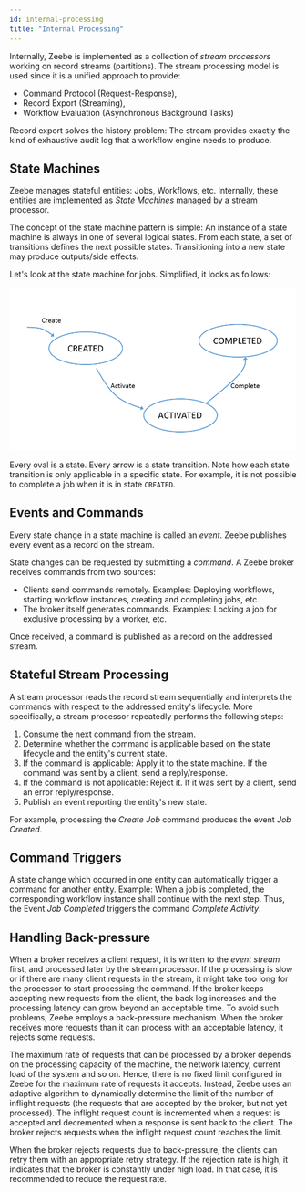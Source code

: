 ```yaml
---
id: internal-processing
title: "Internal Processing"
---
```


Internally, Zeebe is implemented as a collection of _stream processors_ working on record streams \(partitions\). The stream processing model is used since it is a unified approach to provide:

- Command Protocol \(Request-Response\),
- Record Export \(Streaming\),
- Workflow Evaluation \(Asynchronous Background Tasks\)

Record export solves the history problem: The stream provides exactly the kind of exhaustive audit log that a workflow engine needs to produce.

## State Machines

Zeebe manages stateful entities: Jobs, Workflows, etc. Internally, these entities are implemented as _State Machines_ managed by a stream processor.

The concept of the state machine pattern is simple: An instance of a state machine is always in one of several logical states. From each state, a set of transitions defines the next possible states. Transitioning into a new state may produce outputs/side effects.

Let's look at the state machine for jobs. Simplified, it looks as follows:

![partition](assets/internal-processing-job.png)

Every oval is a state. Every arrow is a state transition. Note how each state transition is only applicable in a specific state. For example, it is not possible to complete a job when it is in state `CREATED`.

## Events and Commands

Every state change in a state machine is called an _event_. Zeebe publishes every event as a record on the stream.

State changes can be requested by submitting a _command_. A Zeebe broker receives commands from two sources:

- Clients send commands remotely. Examples: Deploying workflows, starting workflow instances, creating and completing jobs, etc.
- The broker itself generates commands. Examples: Locking a job for exclusive processing by a worker, etc.

Once received, a command is published as a record on the addressed stream.

## Stateful Stream Processing

A stream processor reads the record stream sequentially and interprets the commands with respect to the addressed entity's lifecycle. More specifically, a stream processor repeatedly performs the following steps:

1. Consume the next command from the stream.
1. Determine whether the command is applicable based on the state lifecycle and the entity's current state.
1. If the command is applicable: Apply it to the state machine. If the command was sent by a client, send a reply/response.
1. If the command is not applicable: Reject it. If it was sent by a client, send an error reply/response.
1. Publish an event reporting the entity's new state.

For example, processing the _Create Job_ command produces the event _Job Created_.

## Command Triggers

A state change which occurred in one entity can automatically trigger a command for another entity. Example: When a job is completed, the corresponding workflow instance shall continue with the next step. Thus, the Event _Job Completed_ triggers the command _Complete Activity_.

## Handling Back-pressure

When a broker receives a client request, it is written to the _event stream_ first, and processed later by the stream processor.
If the processing is slow or if there are many client requests in the stream, it might take too long for the processor to start processing the command.
If the broker keeps accepting new requests from the client, the back log increases and the processing latency can grow beyond an acceptable time.
To avoid such problems, Zeebe employs a back-pressure mechanism.
When the broker receives more requests than it can process with an acceptable latency, it rejects some requests.

The maximum rate of requests that can be processed by a broker depends on the processing capacity of the machine, the network latency, current load of the system and so on.
Hence, there is no fixed limit configured in Zeebe for the maximum rate of requests it accepts.
Instead, Zeebe uses an adaptive algorithm to dynamically determine the limit of the number of inflight requests (the requests that are accepted by the broker, but not yet processed).
The inflight request count is incremented when a request is accepted and decremented when a response is sent back to the client.
The broker rejects requests when the inflight request count reaches the limit.

When the broker rejects requests due to back-pressure, the clients can retry them with an appropriate retry strategy.
If the rejection rate is high, it indicates that the broker is constantly under high load.
In that case, it is recommended to reduce the request rate.
